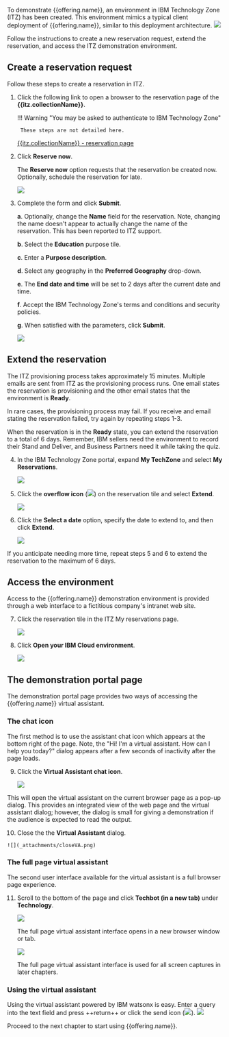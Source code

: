 To demonstrate {{offering.name}}, an environment in IBM Technology Zone (ITZ) has been created. This environment mimics  a typical client deployment of {{offering.name}}, similar to this deployment architecture.
    ![](_attachments/architecture.png)

Follow the instructions to create a new reservation request, extend the reservation, and access the ITZ demonstration environment.

## Create a reservation request
Follow these steps to create a reservation in ITZ.

1. Click the following link to open a browser to the reservation page of the **{{itz.collectionName}}**.

    !!! Warning "You may be asked to authenticate to IBM Technology Zone"

        These steps are not detailed here.

    <a href="{{itz.environment}}" target="_blank">{{itz.collectionName}} - reservation page</a>

2. Click **Reserve now**.

    The **Reserve now** option requests that the reservation be created now. Optionally, schedule the reservation for late.

    ![](_attachments/itzRSVPReserveNow.png)

3. Complete the form and click **Submit**.

    **a**. Optionally, change the **Name** field for the reservation. Note, changing the name doesn't appear to actually change the name of the reservation. This has been reported to ITZ support.

    **b**. Select the **Education** purpose tile.

    **c**. Enter a **Purpose description**.

    **d**. Select any geography in the **Preferred Geography** drop-down.

    **e**. The **End date and time** will be set to 2 days after the current date and time.

    **f**. Accept the IBM Technology Zone's terms and conditions and security policies.

    **g**. When satisfied with the parameters, click **Submit**.

    ![](_attachments/itzRSVPReservationPage.png)

## Extend the reservation
The ITZ provisioning process takes approximately 15 minutes. Multiple emails are sent from ITZ as the provisioning process runs. One email states the reservation is provisioning and the other email states that the environment is **Ready**. 

In rare cases, the provisioning process may fail. If you receive and email stating the reservation failed, try again by repeating steps 1-3.

When the reservation is in the **Ready** state, you can extend the reservation to a total of 6 days. Remember, IBM sellers need the environment to record their Stand and Deliver, and Business Partners need it while taking the quiz.

4. In the IBM Technology Zone portal, expand **My TechZone** and select **My Reservations**.

    ![](_attachments/itzMyReservations.png)

5. Click the **overflow icon** (![](_attachments/overflowIcon.png)) on the reservation tile and select **Extend**.

    ![](_attachments/itzExtendMenu.png)

6. Click the **Select a date** option, specify the date to extend to, and then click **Extend**.

    ![](_attachments/itzExtendRsvp.png)

If you anticipate needing more time, repeat steps 5 and 6 to extend the reservation to the maximum of 6 days.

## Access the environment
Access to the {{offering.name}} demonstration environment is provided through a web interface to a fictitious company's intranet web site.

7. Click the reservation tile in the ITZ My reservations page.

    ![](_attachments/itzRSVPTile.png)

8. Click **Open your IBM Cloud environment**.

    ![](_attachments/itzRSVPOpenEnvironment.png)

## The demonstration portal page
The demonstration portal page provides two ways of accessing the {{offering.name}} virtual assistant. 

### The chat icon
The first method is to use the assistant chat icon which appears at the bottom right of the page. Note, the "Hi! I'm a virtual assistant. How can I help you today?" dialog appears after a few seconds of inactivity after the page loads.

9. Click the **Virtual Assistant chat icon**.

    ![](_attachments/chatIcon.png)

This will open the virtual assistant on the current browser page as a pop-up dialog. This provides an integrated view of the web page and the virtual assistant dialog; however, the dialog is small for giving a demonstration if the audience is expected to read the output.

10.  Close the the **Virtual Assistant** dialog.

    ![](_attachments/closeVA.png)

### The full page virtual assistant
The second user interface available for the virtual assistant is a full browser page experience.

11. Scroll to the bottom of the page and click **Techbot (in a new tab)** under **Technology**.

    ![](_attachments/techBotFS.png)

    The full page virtual assistant interface opens in a new browser window or tab.

    ![](_attachments/fullpageTechBotFS.png)

    The full page virtual assistant interface is used for all screen captures in later chapters.

### Using the virtual assistant
Using the virtual assistant powered by IBM watsonx is easy. Enter a query into the text field and press ++return++ or click the send icon (![](_attachments/sendIcon.png)).
    ![](_attachments/enterQuery.png)

Proceed to the next chapter to start using {{offering.name}}.